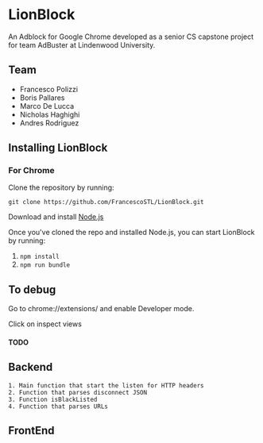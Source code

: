 # LionBlock
An Adblock for Google Chrome developed as a senior CS capstone project for team AdBuster at Lindenwood University.

## Team
* Francesco Polizzi
* Boris Pallares
* Marco De Lucca
* Nicholas Haghighi
* Andres Rodriguez


## Installing LionBlock

### For Chrome

Clone the repository by running:
```
git clone https://github.com/FrancescoSTL/LionBlock.git
```
Download and install [Node.js](https://nodejs.org/en/download/)

Once you've cloned the repo and installed Node.js, you can start LionBlock by running:

1. `npm install`
2. `npm run bundle`

## To debug

Go to chrome://extensions/ and enable Developer mode.

Click on inspect views

#### TODO

## Backend

    1. Main function that start the listen for HTTP headers
    2. Function that parses disconnect JSON
    3. Function isBlackListed
    4. Function that parses URLs

## FrontEnd
